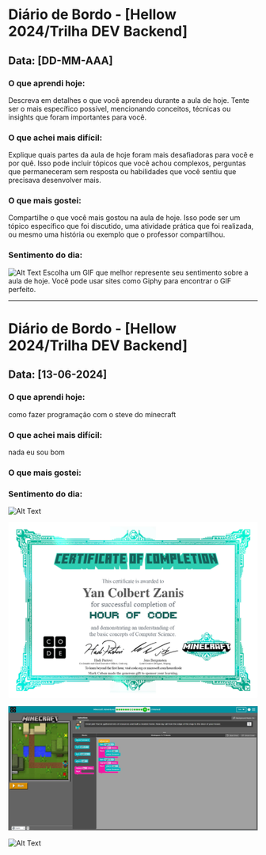 # Diário de Bordo - [Hellow 2024/Trilha DEV Backend]

## Data: [DD-MM-AAA]

### O que aprendi hoje:
Descreva em detalhes o que você aprendeu durante a aula de hoje. Tente ser o mais específico possível, mencionando conceitos, técnicas ou insights que foram importantes para você.

### O que achei mais difícil:
Explique quais partes da aula de hoje foram mais desafiadoras para você e por quê. Isso pode incluir tópicos que você achou complexos, perguntas que permaneceram sem resposta ou habilidades que você sentiu que precisava desenvolver mais.

### O que mais gostei:
Compartilhe o que você mais gostou na aula de hoje. Isso pode ser um tópico específico que foi discutido, uma atividade prática que foi realizada, ou mesmo uma história ou exemplo que o professor compartilhou.

### Sentimento do dia:
![Alt Text](URL_DO_GIF)
Escolha um GIF que melhor represente seu sentimento sobre a aula de hoje. Você pode usar sites como Giphy para encontrar o GIF perfeito.

---
# Diário de Bordo - [Hellow 2024/Trilha DEV Backend]

## Data: [13-06-2024]

### O que aprendi hoje:
como fazer programação com o steve do minecraft

### O que achei mais difícil:
nada eu sou bom

### O que mais gostei:


### Sentimento do dia:
![Alt Text](https://media.giphy.com/media/v1.Y2lkPTc5MGI3NjExdmt6MXpuajIzdWhycGg1b2c1cWg3Z2pybnc5ZWNwazMzbjc1Mm9sMyZlcD12MV9naWZzX3NlYXJjaCZjdD1n/CAYVZA5NRb529kKQUc/giphy.gif)


![Alt text](curriculo.jpg)

![Alt text](Capturar.JPG)

![Alt Text](https://media.giphy.com/media/aLaUvXKMZIdH9RoxLs/giphy.gif?cid=790b7611vzbykumaf49o3powhj3v2kipmjwtt8vlrx148tzl&ep=v1_gifs_search&rid=giphy.gif&ct=g)